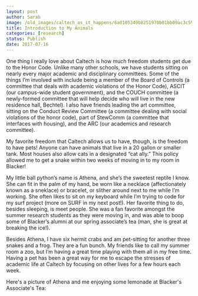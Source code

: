 ```yaml
---
layout: post
author: Sarah
image: /old_images/caltech_as_it_happens/6a0105349b8251970b01bb09ac3c59970d.jpg
title: Introduction to My Animals
categories: [research]
status: Publish
date: 2017-07-16
---
```



One thing I really love about Caltech is how much freedom students get due to the Honor Code. Unlike many other schools, we have students sitting on nearly every major academic and disciplinary committees. Some of the things I’m involved with include being a member of the Board of Controls (a committee that deals with academic violations of the Honor Code), ASCIT (our campus-wide student government), and the COUCH committee (a newly-formed committee that will help decide who will live in the new residence hall, Bechtel). I also have friends leading the art committee, sitting on the Conduct Review Committee (a committee dealing with social violations of the honor code), part of StewComm (a committee that interfaces with housing), and the ARC (our academics and research committee).

My favorite freedom that Caltech allows us to have, though, is the freedom to have pets! Anyone can have animals that live in a 20 gallon or smaller tank. Most houses also allow cats in a designated “cat ally.” This policy allowed me to get a snake within two weeks of moving in to my room in Blacker!

My little ball python’s name is Athena, and she’s the sweetest reptile I know. She can fit in the palm of my hand, be worn like a necklace (affectionately known as a sneklace) or bracelet, or slither around next to me while I’m working. She often likes to sit on my keyboard while I’m trying to code for my surf project (more on SURF in my next post!). Her favorite thing to do, besides sleeping, is meet people. She was a fan favorite amongst the summer research students as they were moving in, and was able to boop some of Blacker’s alumni at our spring associate’s tea (man, she is great at breaking the ice!).

Besides Athena, I have six hermit crabs and am pet-sitting for another three snakes and a frog. They are a fun bunch. My friends like to call my summer room a zoo, but I’m having a great time playing with them all in my free time. Having a pet has been a great way for me to escape the stresses of academic life at Caltech by focusing on other lives for a few hours each week.

Here's a picture of Athena and me enjoying some lemonade at Blacker's Associate's Tea:

